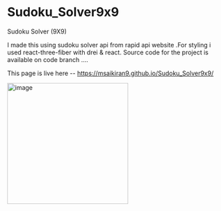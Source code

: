 
# Sudoku_Solver9x9
Sudoku Solver (9X9)

I made this using sudoku solver api from rapid api website .For styling i used react-three-fiber with drei & react.
Source code for the project is available on code branch ....

This page is live here -- https://msaikiran9.github.io/Sudoku_Solver9x9/

<img width="278" alt="image" src="https://user-images.githubusercontent.com/116418856/220859141-214e8125-0fc2-4616-9f2a-90cde75cff53.png">

